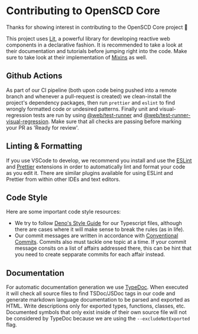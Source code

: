 # Contributing to OpenSCD Core
Thanks for showing interest in contributing to the OpenSCD Core project 🤝 

This project uses [Lit](https://lit.dev/docs/), a powerful library for developing reactive web components in a declarative fashion. It is recommended to take a look at their documentation and tutorials before jumping right into the code. Make sure to take look at their implementation of [Mixins](https://lit.dev/docs/composition/mixins/) as well.

## Github Actions
As part of our CI pipeline (both upon code being pushed into a remote branch and whenever a pull-request is created) we clean-install the project's dependency packages, then run `prettier` and `eslint` to find wrongly formatted code or undesired patterns. Finally unit and visual-regression tests are run by using [@web/test-runner](https://modern-web.dev/docs/test-runner/overview/) and [@web/test-runner-visual-regression](https://github.com/modernweb-dev/web/tree/master/packages/test-runner-visual-regression). Make sure that all checks are passing before marking your PR as 'Ready for review'.

## Linting & Formatting

If you use VSCode to develop, we recommend you install and use the [ESLint](https://marketplace.visualstudio.com/items?itemName=dbaeumer.vscode-eslint) and [Prettier](https://marketplace.visualstudio.com/items?itemName=esbenp.prettier-vscode) extensions in order to automatically lint and format your code as you edit it. There are similar plugins available for using ESLint and Prettier from within other IDEs and text editors.

## Code Style
Here are some important code style resources:

* We try to follow [Deno's Style Guide](https://deno.land/manual/contributing/style_guide) for our Typescript files, although there are cases where it will make sense to break the rules (as in life).
* Our commit messages are written in accordance with [Conventional Commits](https://www.conventionalcommits.org/en/v1.0.0/). Commits also must tackle one topic at a time. If your commit message consits on a list of affairs addressed there, this can be hint that you need to create sepparate commits for each affair instead.

## Documentation
For automatic documentation generation we use [TypeDoc](https://typedoc.org/guides/overview/). When executed it will check all source files to find TSDoc/JSDoc tags in our code and generate markdown language documentation to be parsed and exported as HTML. Write descriptions only for exported types, functions, classes, etc. Documented symbols that only exist inside of their own source file will not be considered by TypeDoc because we are using the <nobr>`--excludeNotExported`</nobr> flag.   